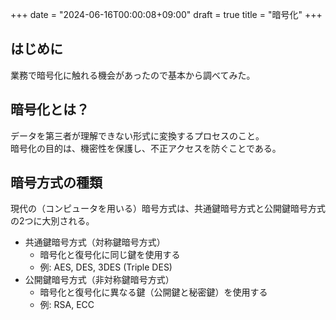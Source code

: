 +++
date = "2024-06-16T00:00:08+09:00"
draft = true
title = "暗号化"
+++


## はじめに

業務で暗号化に触れる機会があったので基本から調べてみた。

## 暗号化とは？

データを第三者が理解できない形式に変換するプロセスのこと。  
暗号化の目的は、機密性を保護し、不正アクセスを防ぐことである。  

## 暗号方式の種類

現代の（コンピュータを用いる）暗号方式は、共通鍵暗号方式と公開鍵暗号方式の2つに大別される。

- 共通鍵暗号方式（対称鍵暗号方式）
  - 暗号化と復号化に同じ鍵を使用する 
  - 例: AES, DES, 3DES (Triple DES)
- 公開鍵暗号方式（非対称鍵暗号方式）
  - 暗号化と復号化に異なる鍵（公開鍵と秘密鍵）を使用する
  - 例: RSA, ECC
